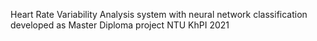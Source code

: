 Heart Rate Variability Analysis system with neural network classification
developed as Master Diploma project
NTU KhPI 2021
